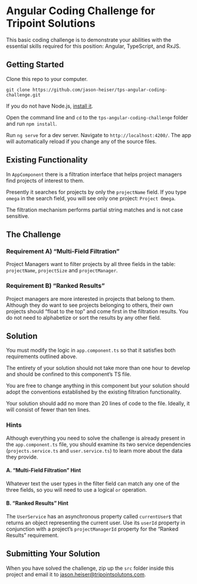 # Angular Coding Challenge for Tripoint Solutions

This basic coding challenge is to demonstrate your abilities with the essential skills required for this position: Angular, TypeScript, and RxJS.

## Getting Started

Clone this repo to your computer.

`git clone https://github.com/jason-heiser/tps-angular-coding-challenge.git`

If you do not have Node.js, [install it](https://nodejs.org/dist/v16.14.0/node-v16.14.0.pkg).

Open the command line and `cd` to the `tps-angular-coding-challenge` folder and run  `npm install`.

Run `ng serve` for a dev server. Navigate to `http://localhost:4200/`. The app will automatically reload if you change any of the source files.

## Existing Functionality
In `AppComponent` there is a filtration interface that helps project managers find projects of interest to them.

Presently it searches for projects by only the `projectName` field. If you type `omega` in the search field, you will see only one project: `Project Omega`.

The filtration mechanism performs partial string matches and is not case sensitive.

## The Challenge
### Requirement A) “Multi-Field Filtration”
Project Managers want to filter projects by all three fields in the table: `projectName`, `projectSize` and `projectManager`.

### Requirement B) “Ranked Results”
Project managers are more interested in projects that belong to them. Although they do want to see projects belonging to others, their own projects should “float to the top” and come first in the filtration results. You do not need to alphabetize or sort the results by any other field.

## Solution
You must modify the logic in `app.component.ts` so that it satisfies both requirements outlined above.

The entirety of your solution should not take more than one hour to develop and should be confined to this component’s TS file.

You are free to change anything in this component but your solution should adopt the conventions established by the existing filtration functionality.

Your solution should add no more than 20 lines of code to the file. Ideally, it will consist of fewer than ten lines.

### Hints

Although everything you need to solve the challenge is already present in the `app.component.ts` file, you should examine its two service dependencies (`projects.service.ts` and `user.service.ts`) to learn more about the data they provide.

#### A. “Multi-Field Filtration” Hint
Whatever text the user types in the filter field can match any one of the three fields, so you will need to use a logical `or` operation.

#### B. “Ranked Results” Hint
The `UserService` has an asynchronous property called `currentUser$` that returns an object representing the current user. Use its `userId` property in conjunction with a project’s `projectManagerId` property for the “Ranked Results” requirement.

## Submitting Your Solution

When you have solved the challenge, zip up the `src` folder inside this project and email it to jason.heiser@tripointsolutons.com.
